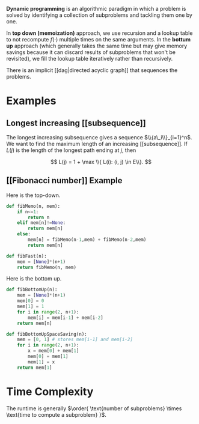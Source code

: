 **Dynamic programming** is an algorithmic paradigm in which a problem is solved by identifying a collection of subproblems and tackling them one by one.

In **top down (memoization)** approach, we use recursion and a lookup table to not recompute $f(\cdot)$ multiple times on the same arguments. In the **bottum up** approach (which generally takes the same time but may give memory savings because it can discard results of subproblems that won't be revisited), we fill the lookup table iteratively rather than recursively. 

There is an implicit [[dag|directed acyclic graph]] that sequences the problems.

# Examples

## Longest increasing [[subsequence]]

The longest increasing subsequence gives a sequence $\\{a\_i\\}_{i=1}^n$. We want to find the maximum length of an increasing [[subsequence]]. If $L(j)$ is the length of the longest path ending at $j$, then

$$
L(j) = 1 + \max \\{ L(i): (i, j) \in E\\}.
$$

## [[Fibonacci number]] Example

Here is the top-down.

```python
def fibMemo(n, mem):
    if n<=1:
        return n
    elif mem[n]!=None:
        return mem[n]
    else:
        mem[n] = fibMemo(n-1,mem) + fibMemo(n-2,mem)
        return mem[n]

def fibFast(n):
    mem = [None]*(n+1)
    return fibMemo(n, mem)
```

Here is the bottom up.

```python
def fibBottomUp(n):
    mem = [None]*(n+1)
    mem[0] = 0
    mem[1] = 1
    for i in range(2, n+1):
        mem[i] = mem[i-1] + mem[i-2]
    return mem[n]

def fibBottomUpSpaceSaving(n):
    mem = [0, 1] # stores mem[i-1] and mem[i-2]
    for i in range(2, n+1):
        x = mem[0] + mem[1]
        mem[0] = mem[1]
        mem[1] = x
    return mem[1]
```

# Time Complexity

The runtime is generally $\order{ \text{number of subproblems} \times \text{time to compute a subproblem} }$.